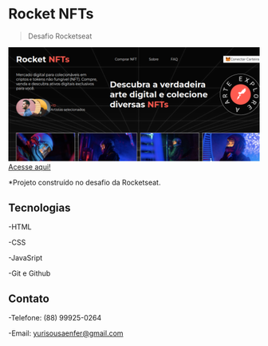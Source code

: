 # Rocket NFTs
> Desafio Rocketseat

![preview](./assets/rocket.png)
[Acesse aqui!](https://oyurisousa.github.io/rocket_nfts/)


*Projeto construído no desafio da Rocketseat.

## Tecnologias


-HTML

-CSS

-JavaSript

-Git e Github

## Contato
-Telefone: (88) 99925-0264

-Email: yurisousaenfer@gmail.com
